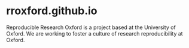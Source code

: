 # rroxford.github.io

Reproducible Research Oxford is a project based at the University of
Oxford. We are working to foster a culture of research reproducibility
at Oxford.
